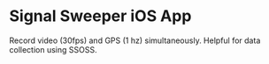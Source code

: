 # Signal Sweeper iOS App

Record video (30fps) and GPS (1 hz) simultaneously. Helpful for data collection using SSOSS.

